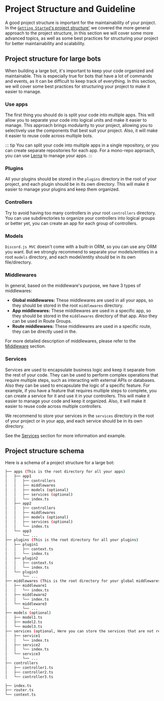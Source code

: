 # Project Structure and Guideline
A good project structure is important for the maintainability of your project.
In the [`Getting Started`'s project structure'](/guide/getting-started/project-structure.)
we covered the more general approach to the project structure, in this section we will cover some more advanced topics,
as well as some best practices for structuring your project for better maintainability and scalability.

## Project structure for large bots
When building a large bot, it's important to keep your code organized and maintainable.
This is especially true for bots that have a lot of commands and events, as it can be difficult to keep track of everything.
In this section, we will cover some best practices for structuring your project to make it easier to manage.

### Use apps
The first thing you should do is split your code into multiple apps.
This will allow you to separate your code into logical units and make it easier to manage.
This approach brings modularity to your project, allowing you to selectively use the components that best suit your project.
Also, it will make it easier to reuse code across multiple bots.

::: tip
You can split your code into multiple apps in a single repository, or you can create separate repositories for each app.
For a mono-repo approach, you can use [Lerna](https://lerna.js.org/) to manage your apps.
:::

### Plugins
All your plugins should be stored in the `plugins` directory in the root of your project, and each plugin should be in its own directory. This will make it easier to manage your plugins and keep them organized.

### Controllers
Try to avoid having too many controllers in your root `controllers` directory.
You can use subdirectories to organize your controllers into logical groups or better yet, you can create an app for each group of controllers.

### Models
`Discord.js MVC` doesn't come with a built-in ORM, so you can use any ORM you want. But we strongly recommend to separate your models/entities in a root `models` directory, and each model/entity should be in its own file/directory.

### Middlewares
In general, based on the middleware's purpose, we have 3 types of middlewares:
- **Global middlewares:** These middlewares are used in all your apps, so they should be stored in the root `middlewares` directory.
- **App middlewares:** These middlewares are used in a specific app, so they should be stored in the `middlewares` directory of that app. Also they can be used in Route Groups.
- **Route middlewares:** These middlewares are used in a specific route, they can be directly used in the.

For more detailed description of middlewares, please refer to the [Middleware](/guide/advanced-usage/middleware) section.

### Services
Services are used to encapsulate business logic and keep it separate from the rest of your code.
They can be used to perform complex operations that require multiple steps, such as interacting with external APIs or databases. Also they can be used to encapsulate the logic of a specific feature.
For example, if you have a feature that requires multiple steps to complete, you can create a service for it and use it in your controllers.
This will make it easier to manage your code and keep it organized. Also, it will make it easier to reuse code across multiple controllers.

We recommend to store your services in the `services` directory in the root of your project or in your app, and each service should be in its own directory.

See the [Services](/guide/advanced-usage/services) section for more information and example.

## Project structure schema
Here is a schema of a project structure for a large bot:

```bash
├── apps (This is the root directory for all your apps)
│   ├── app1
│   │   ├── controllers
│   │   ├── middlewares
│   │   ├── models (optional)
│   │   ├── services (optional)
│   │   └── index.ts
│   ├── app2
│   │   ├── controllers
│   │   ├── middlewares
│   │   ├── models (optional)
│   │   ├── services (optional)
│   │   └── index.ts
│   └── app3
│       └── ...
├── plugins (This is the root directory for all your plugins)
│   ├── plugin1
│   │   ├── context.ts
│   │   └── index.ts
│   ├── plugin2
│   │   ├── context.ts
│   │   └── index.ts
│   └── plugin3
│       └── ...
├── middlewares (This is the root directory for your global middlewares)
│   ├── middleware1
│   │   └── index.ts
│   ├── middleware2
│   │   └── index.ts
│   └── middleware3
│       └── ...
├── models (optional)
│   ├── model1.ts
│   ├── model2.ts
│   └── model3.ts
├── services (optional, Here you can store the services that are not related to any app)
│   ├── service1
│   │   └── index.ts
│   ├── service2
│   │   └── index.ts
│   └── service3
│       └── ...
├── controllers
│   ├── controller1.ts
│   ├── controller2.ts
│   └── controller3.ts

├── index.ts
├── router.ts
└── context.ts
```
